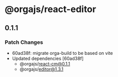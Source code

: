 # @orgajs/react-editor

## 0.1.1

### Patch Changes

- 60ad38f: migrate orga-build to be based on vite
- Updated dependencies [60ad38f]
  - @orgajs/react-cm@0.1.1
  - @orgajs/editor@1.3.1

